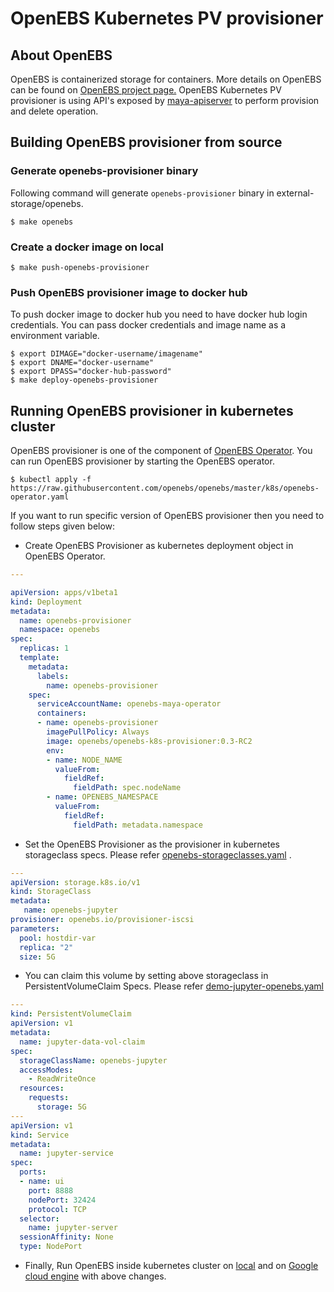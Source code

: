 # OpenEBS Kubernetes PV provisioner

## About OpenEBS

OpenEBS is containerized storage for containers. More details on OpenEBS can be found on [OpenEBS project page.](https://github.com/openebs/openebs)
OpenEBS Kubernetes PV provisioner is using API's exposed by [maya-apiserver](https://github.com/openebs/maya/tree/master/cmd/maya-apiserver) to perform provision and delete operation.

## Building OpenEBS provisioner from source

### Generate openebs-provisioner binary

Following command will generate `openebs-provisioner` binary in external-storage/openebs.

```
$ make openebs
```

### Create a docker image on local

```
$ make push-openebs-provisioner
```

### Push OpenEBS provisioner image to docker hub

To push docker image to docker hub you need to have docker hub login credentials. You can pass docker credentials and image name as a environment variable.

```
$ export DIMAGE="docker-username/imagename"
$ export DNAME="docker-username"
$ export DPASS="docker-hub-password"
$ make deploy-openebs-provisioner
```

## Running OpenEBS provisioner in kubernetes cluster

OpenEBS provisioner is one of the component of [OpenEBS Operator](https://github.com/openebs/openebs/blob/master/k8s/openebs-operator.yaml). You can run OpenEBS provisioner by starting the OpenEBS operator.

```
$ kubectl apply -f https://raw.githubusercontent.com/openebs/openebs/master/k8s/openebs-operator.yaml
```

If you want to run specific version of OpenEBS provisioner then you need to follow steps given below:

- Create OpenEBS Provisioner as kubernetes deployment object in OpenEBS Operator.


```yaml
---

apiVersion: apps/v1beta1
kind: Deployment
metadata:
  name: openebs-provisioner
  namespace: openebs
spec:
  replicas: 1
  template:
    metadata:
      labels:
        name: openebs-provisioner
    spec:
      serviceAccountName: openebs-maya-operator
      containers:
      - name: openebs-provisioner
        imagePullPolicy: Always
        image: openebs/openebs-k8s-provisioner:0.3-RC2
        env:
        - name: NODE_NAME
          valueFrom:
            fieldRef:
              fieldPath: spec.nodeName
        - name: OPENEBS_NAMESPACE
          valueFrom:
            fieldRef:
              fieldPath: metadata.namespace

```

- Set the OpenEBS Provisioner as the provisioner in kubernetes storageclass specs. Please refer [openebs-storageclasses.yaml](https://github.com/openebs/openebs/blob/master/k8s/openebs-storageclasses.yaml) .


```yaml
---
apiVersion: storage.k8s.io/v1
kind: StorageClass
metadata:
   name: openebs-jupyter
provisioner: openebs.io/provisioner-iscsi
parameters:
  pool: hostdir-var
  replica: "2"
  size: 5G
```

- You can claim this volume by setting above storageclass in PersistentVolumeClaim Specs. Please refer [demo-jupyter-openebs.yaml](https://github.com/openebs/openebs/blob/master/k8s/demo/jupyter/demo-jupyter-openebs.yaml)


```yaml
---
kind: PersistentVolumeClaim
apiVersion: v1
metadata:
  name: jupyter-data-vol-claim
spec:
  storageClassName: openebs-jupyter
  accessModes:
    - ReadWriteOnce
  resources:
    requests:
      storage: 5G
---
apiVersion: v1
kind: Service
metadata:
  name: jupyter-service
spec:
  ports:
  - name: ui
    port: 8888
    nodePort: 32424
    protocol: TCP
  selector:
    name: jupyter-server
  sessionAffinity: None
  type: NodePort
```

- Finally, Run OpenEBS inside kubernetes cluster on [local](https://github.com/openebs/openebs/blob/master/k8s/hyperconverged/tutorial-configure-openebs-local.md) and on [Google cloud engine](https://github.com/openebs/openebs/blob/master/k8s/hyperconverged/tutorial-configure-openebs-gke.md) with above changes.
